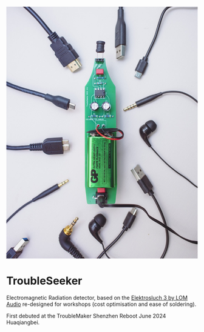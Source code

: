 ![Assembled TroubleSeeker](Pictures/troubleseeker-wires3-web.jpeg)
# TroubleSeeker
Electromagnetic Radiation detector, based on the [Elektrosluch 3 by LOM Audio](https://store.lom.audio/products/elektrosluch-3?variant=4542168268832) re-designed for workshops (cost optimisation and ease of soldering).

First debuted at the TroubleMaker Shenzhen Reboot June 2024 Huaqiangbei.
